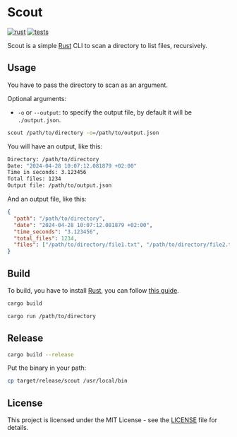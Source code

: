 # Scout

[![rust][rust-version-src]][rust-version-href]
[![tests][tests-src]][tests-href]

<!-- [![codecov][codecov-src]][codecov-href] -->

Scout is a simple [Rust](https://www.rust-lang.org/) CLI to scan a directory to list files, recursively.

## Usage

You have to pass the directory to scan as an argument.

Optional arguments:

- `-o` or `--output`: to specify the output file, by default it will be `./output.json`.

```bash
scout /path/to/directory -o=/path/to/output.json
```

You will have an output, like this:

```bash
Directory: /path/to/directory
Date: "2024-04-28 10:07:12.081879 +02:00"
Time in seconds: 3.123456
Total files: 1234
Output file: /path/to/output.json
```

And an output file, like this:

```json
{
  "path": "/path/to/directory",
  "date": "2024-04-28 10:07:12.081879 +02:00",
  "time_seconds": "3.123456",
  "total_files": 1234,
  "files": ["/path/to/directory/file1.txt", "/path/to/directory/file2.txt"]
}
```

## Build

To build, you have to install [Rust](https://www.rust-lang.org/), you can follow [this guide](https://gist.github.com/ewilan-riviere/6a0b8aab2e347164e73feab83c862e99).

```bash
cargo build
```

```bash
cargo run /path/to/directory
```

## Release

```bash
cargo build --release
```

Put the binary in your path:

```bash
cp target/release/scout /usr/local/bin
```

## License

This project is licensed under the MIT License - see the [LICENSE](LICENSE) file for details.

[rust-version-src]: https://img.shields.io/badge/Rust-v1.77.2-000000?colorA=18181B&logo=Rust&logoColor=ffffff
[rust-version-href]: https://www.rust-lang.org/
[tests-src]: https://img.shields.io/github/actions/workflow/status/ewilan-riviere/scout/run-tests.yml?branch=main&label=tests&style=flat&colorA=18181B
[tests-href]: https://github.com/ewilan-riviere/scout/actions
[codecov-src]: https://img.shields.io/codecov/c/gh/ewilan-riviere/scout/main?style=flat&colorA=18181B&colorB=777BB4
[codecov-href]: https://codecov.io/gh/ewilan-riviere/scout
